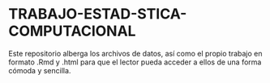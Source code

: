 # TRABAJO-ESTAD-STICA-COMPUTACIONAL
Este repositorio alberga los archivos de datos, así como el propio trabajo en formato .Rmd y .html para que el lector pueda acceder a ellos de una forma cómoda y sencilla.
